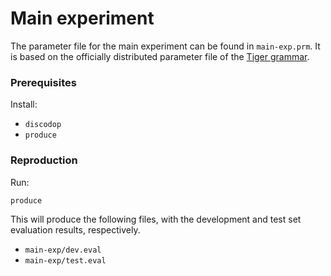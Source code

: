 # Main experiment

The parameter file for the main experiment can be found in `main-exp.prm`.  It
is based on the officially distributed parameter file of the [Tiger
grammar](https://staff.fnwi.uva.nl/a.w.vancranenburgh/grammars/).

### Prerequisites

Install:
* `discodop`
* `produce`

### Reproduction

Run:
```bash
produce
```
This will produce the following files, with the development and test set
evaluation results, respectively.
* `main-exp/dev.eval`
* `main-exp/test.eval`
